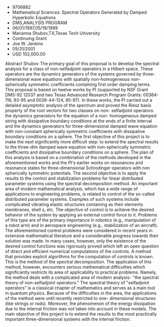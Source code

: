 
* 9706882
* Mathematical Sciences: Spectral Operators Generated by Damped Hyperbolic Equations
* DMS,ANALYSIS PROGRAM
* 06/01/1997,05/19/1999
* Marianna Shubov,TX,Texas Tech University
* Continuing Grant
* Joe W. Jenkins
* 05/31/2001
* USD 102,000.00

Abstract Shubov The primary goal of this proposal is to develop the spectral
analysis for a class of non-selfadjoint operators in a Hilbert space. These
operators are the dynamics generators of the systems governed by three-
dimensional wave equations with spatially non-homogeneous non-spherically
symmetric coefficients containing first order damping terms. This proposal is
based on twelve works by PI (supported by NSF Grant DMS-92 12037 and two Texas
Advanced Research Program Grants: 00364-116, 93-95 and 0036-44-124, 95-97). In
these works, the PI carried out a detailed asymptotic analysis of the spectrum
and proved the Riesz basis property of the root vectors for two classes on non-
selfadjoint operators: the dynamics generators for the equation of a non-
homogeneous damped string with dissipative boundary conditions at the ends of a
finite interval and the dynamics generators for three-dimensional damped wave
equation with non-constant spherically symmetric coefficients with dissipative
boundary conditions on a sphere. The first objective of this project is to make
the next significantly more difficult step: to extend the spectral results to
the three-dim damped wave equation with non-spherically symmetric coefficients
and dissipative boundary conditions on a sphere. The plan of this analysis is
based on a combination of the methods developed in the aforementioned works and
the PI's earlier works on resonances and resonance states for three-dimensional
Schrodinger operators with non spherically symmetric potentials. The second
objective is to apply the results to the control and stabilization problems for
linear distributed parameter systems using the spectral decomposition method. An
important area of modern mathematical analysis, which has a wide range of
applications to engineering problems, is related to control of the so-called
distributed parameter systems. Examples of such systems include complicated
vibrating elastic structures containing as their elements membranes, shell s,
etc. The objective of control is to achieve the desired behavior of the system
by applying an external control force to it. Problems of this type are of the
primary importance in robotics (e.g., manipulation of a robot arm) and in
aerospace engineering (e.g., stabilization of an aircraft). The aforementioned
control problems were considered in recent years in extensive mathematical
literature and a considerable progress towards their solution was made. In many
cases, however, only the existence of the desired control functions was
rigorously proved which left an open question of direct and efficient numerical
computations of the controls. A method that provides explicit algorithms for the
computation of controls is known. This is the method of the spectral
decomposition. The application of this method, however, encounters serious
mathematical difficulties which significantly restricts its area of
applicability to practical problems. Namely, the method deals with a complicated
area of modern analysis- "the spectral theory of non-selfadjoint operators." The
spectral theory of "selfadjoint operators" is a classical chapter of mathematics
and serves as a main tool in quantum physics. Because of the difficulties in the
area, the applications of the method were until recently restricted to one-
dimensional structures (like strings or rods). Moreover, the phenomenon of the
energy dissipation due to the internal friction was not taken into account in
these models. The main objective of this project is to extend the results to the
most practically important three-dimensional systems with the internal friction.
